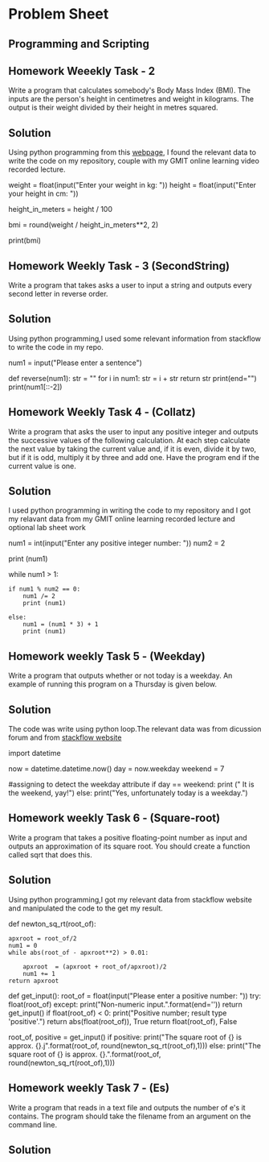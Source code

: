 # Problem Sheet

## Programming and Scripting

## Homework Weeekly Task - 2

Write a program that calculates somebody's Body Mass Index (BMI). The inputs are the person's height in centimetres and weight in kilograms. The output is their weight divided by their height in metres squared.

## Solution

Using python programming from this [webpage](https://www.tutorialspoint.com/python-program-to-calculate-bmi-body-mass-index-of-your-body), I found the relevant data to write the code on my repository, couple with my GMIT online learning video recorded lecture.

  
weight = float(input("Enter your weight in kg: "))
height = float(input("Enter your height in cm: "))

height_in_meters = height / 100

bmi = round(weight / height_in_meters**2, 2)

print(bmi)

## Homework Weekly Task - 3 (SecondString)

Write a program that takes asks a user to input a string and outputs every second letter in reverse order.


## Solution

Using python programming,I used some relevant information from stackflow to write the code in my repo.


num1 = input("Please enter a sentence")

def reverse(num1): 
  str = "" 
  for i in num1: 
    str = i + str
  return str
print(end="")
print(num1[::-2])

## Homework Weekly Task 4 - (Collatz)

Write a program that asks the user to input any positive integer and outputs the successive values of the following calculation. At each step calculate the next value by taking the current value and, if it is even, divide it by two, but if it is odd, multiply it by three and add one. Have the program end if the current value is one.

## Solution

I used python programming in writing the code to my repository and I got my relavant data from my GMIT online learning recorded lecture and optional lab sheet work


num1 = int(input("Enter any positive integer number: "))
num2 = 2

print (num1)

while num1 > 1:

    if num1 % num2 == 0:
        num1 /= 2
        print (num1)
    
    else:
        num1 = (num1 * 3) + 1
        print (num1)


## Homework weekly Task 5 - (Weekday)

Write a program that outputs whether or not today is a weekday. An example of running this program on a Thursday is given below.

## Solution

The code was write using python loop.The relevant data was from dicussion forum and from [stackflow website](https://stackoverflow.com/questions/29384696/how-to-find-current-day-is-weekday-or-weekends-in-python)


import datetime

now = datetime.datetime.now()
day = now.weekday
weekend = 7

 #assigning to detect the weekday attribute
if day == weekend:
    print (" It is the weekend, yay!")
else:
    print("Yes, unfortunately today is a weekday.")
    
    
## Homework weekly Task 6 - (Square-root)

Write a program that takes a positive floating-point number as input and outputs an approximation of its square root. You should create a function called sqrt that does this.

## Solution

Using python programming,I got my relevant data from stackflow website and manipulated the code to the get my result.

def newton_sq_rt(root_of):

    apxroot = root_of/2
    num1 = 0
    while abs(root_of - apxroot**2) > 0.01:
        
        apxroot  = (apxroot + root_of/apxroot)/2
        num1 += 1
    return apxroot

def get_input():
    root_of = float(input("Please enter a positive number: "))
    try:
        float(root_of)
    except:
        print("Non-numeric input.".format(end=''))
        return get_input()
    if float(root_of) < 0:
        print("Positive number; result type 'positive'.")
        return abs(float(root_of)), True
    return float(root_of), False

root_of, positive = get_input()
if positive:
    print("The square root of  {} is approx.  {}.j".format(root_of, round(newton_sq_rt(root_of),1)))
else:
    print("The square root of {} is approx.  {}.".format(root_of, round(newton_sq_rt(root_of),1)))
 
 
 
 ## Homework weekly Task 7 - (Es)
 
 
Write a program that reads in a text file and outputs the number of e's it contains. The program should take the filename from an argument on the command line.

## Solution











